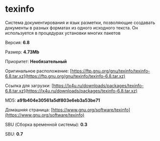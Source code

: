 # texinfo

Система документирования и язык разметки, позволяющие создавать документы в разных форматах из одного исходного текста. Он используется в процедурах установки многих пакетов

Версия: **6.8**

Размер: **4.73Mb**

Приоритет: **Необязательный**

Оригинальное расположение: [https://ftp.gnu.org/gnu/texinfo/texinfo-6.8.tar.xz](https://ftp.gnu.org/gnu/texinfo/texinfo-6.8.tar.xz)

Ссылка для загрузки: [https://lx4u.ru/downloads/packages/texinfo-6.8.tar.xz](https://lx4u.ru/downloads/packages/texinfo-6.8.tar.xz)

MD5: **a91b404e30561a5df803e6eb3a53be71**

Домашняя страница: [https://www.gnu.org/software/texinfo](https://www.gnu.org/software/texinfo)

SBU (Сборка временной системы): **0.3**

SBU: **0.7**